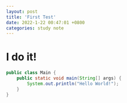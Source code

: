 ```yaml
---
layout: post
title: 'First Test'
date: 2022-1-22 00:47:01 +0800
categories: study note
---
```


# I do it!

```java
public class Main {
    public static void main(String[] args) {
        System.out.println("Hello World!");
    }
}
```
